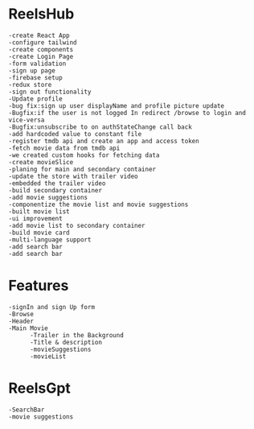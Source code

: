 # ReelsHub

    -create React App
    -configure tailwind
    -create components
    -create Login Page
    -form validation
    -sign up page
    -firebase setup
    -redux store
    -sign out functionality
    -Update profile
    -bug fix:sign up user displayName and profile picture update
    -Bugfix:if the user is not logged In redirect /browse to login and vice-versa
    -Bugfix:unsubscribe to on authStateChange call back
    -add hardcoded value to constant file
    -register tmdb api and create an app and access token
    -fetch movie data from tmdb api
    -we created custom hooks for fetching data
    -create movieSlice
    -planing for main and secondary container
    -update the store with trailer video
    -embedded the trailer video
    -build secondary container
    -add movie suggestions
    -componentize the movie list and movie suggestions
    -built movie list
    -ui improvement
    -add movie list to secondary container
    -build movie card
    -multi-language support
    -add search bar
    -add search bar
    
    


# Features

    -signIn and sign Up form
    -Browse
    -Header
    -Main Movie
          -Trailer in the Background
          -Title & description
          -movieSuggestions
          -movieList

# ReelsGpt

    -SearchBar
    -movie suggestions
